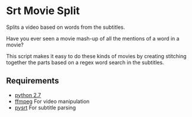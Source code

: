 Srt Movie Split
===============

Splits a video based on words from the subtitles.

Have you ever seen a movie mash-up of all the mentions of a word in a movie?

This script makes it easy to do these kinds of movies by creating stitching together the parts based on a regex word search in the subtitles.

Requirements
--------
* [python 2.7](https://www.python.org/download/releases/2.7)
* [ffmpeg](http://www.ffmpeg.org/download.html) For video manipulation
* [pysrt](https://pypi.python.org/pypi/pysrt) For subtitle parsing

